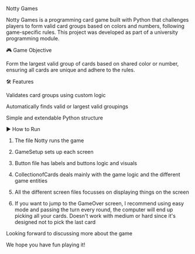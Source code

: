 Notty Games

Notty Games is a programming card game built with Python that challenges players to form valid card groups based on colors and numbers, following game-specific rules. This project was developed as part of a university programming module.


🎮 Game Objective

Form the largest valid group of cards based on shared color or number, ensuring all cards are unique and adhere to the rules.


🛠️ Features

Validates card groups using custom logic

Automatically finds valid or largest valid groupings

Simple and extendable Python structure


▶️ How to Run

1. The file Notty runs the game

2. GameSetup sets up each screen

3. Button file has labels and buttons logic and visuals

4. CollectionofCards deals mainly with the game logic and the different game entities

5. All the different screen files focusses on displaying things on the screen

6. If you want to jump to the GameOver screen, I recommend using easy mode and passing the turn every round, the computer will end up picking all your cards. Doesn't work with medium or hard since it's designed not to pick the last card

Looking forward to discussing more about the game

We hope you have fun playing it!
